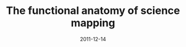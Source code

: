 ---
date: 2011-12-14
title: The functional anatomy of science mapping
source: "Scientometrics 89(2): 723-726(2011): Sándor Soós"
sourceUrl: https://akjournals.com/view/journals/11192/89/2/article-p723.xml?rskey=aF2Lib&result=1
pdfLink: 20111214-scientometrics-borner.pdf
---